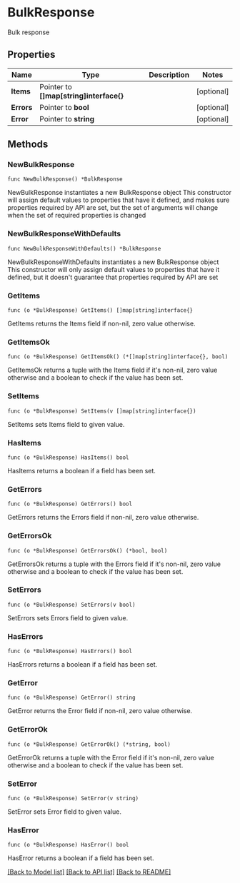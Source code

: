 # BulkResponse

Bulk response

## Properties

Name | Type | Description | Notes
------------ | ------------- | ------------- | -------------
**Items** | Pointer to **[]map[string]interface{}** |  | [optional] 
**Errors** | Pointer to **bool** |  | [optional] 
**Error** | Pointer to **string** |  | [optional] 

## Methods

### NewBulkResponse

`func NewBulkResponse() *BulkResponse`

NewBulkResponse instantiates a new BulkResponse object
This constructor will assign default values to properties that have it defined,
and makes sure properties required by API are set, but the set of arguments
will change when the set of required properties is changed

### NewBulkResponseWithDefaults

`func NewBulkResponseWithDefaults() *BulkResponse`

NewBulkResponseWithDefaults instantiates a new BulkResponse object
This constructor will only assign default values to properties that have it defined,
but it doesn't guarantee that properties required by API are set

### GetItems

`func (o *BulkResponse) GetItems() []map[string]interface{}`

GetItems returns the Items field if non-nil, zero value otherwise.

### GetItemsOk

`func (o *BulkResponse) GetItemsOk() (*[]map[string]interface{}, bool)`

GetItemsOk returns a tuple with the Items field if it's non-nil, zero value otherwise
and a boolean to check if the value has been set.

### SetItems

`func (o *BulkResponse) SetItems(v []map[string]interface{})`

SetItems sets Items field to given value.

### HasItems

`func (o *BulkResponse) HasItems() bool`

HasItems returns a boolean if a field has been set.

### GetErrors

`func (o *BulkResponse) GetErrors() bool`

GetErrors returns the Errors field if non-nil, zero value otherwise.

### GetErrorsOk

`func (o *BulkResponse) GetErrorsOk() (*bool, bool)`

GetErrorsOk returns a tuple with the Errors field if it's non-nil, zero value otherwise
and a boolean to check if the value has been set.

### SetErrors

`func (o *BulkResponse) SetErrors(v bool)`

SetErrors sets Errors field to given value.

### HasErrors

`func (o *BulkResponse) HasErrors() bool`

HasErrors returns a boolean if a field has been set.

### GetError

`func (o *BulkResponse) GetError() string`

GetError returns the Error field if non-nil, zero value otherwise.

### GetErrorOk

`func (o *BulkResponse) GetErrorOk() (*string, bool)`

GetErrorOk returns a tuple with the Error field if it's non-nil, zero value otherwise
and a boolean to check if the value has been set.

### SetError

`func (o *BulkResponse) SetError(v string)`

SetError sets Error field to given value.

### HasError

`func (o *BulkResponse) HasError() bool`

HasError returns a boolean if a field has been set.


[[Back to Model list]](../README.md#documentation-for-models) [[Back to API list]](../README.md#documentation-for-api-endpoints) [[Back to README]](../README.md)


